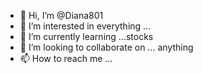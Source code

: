 - 👋 Hi, I’m @Diana801
- 👀 I’m interested in everything ...
- 🌱 I’m currently learning ...stocks
- 💞️ I’m looking to collaborate on ... anything
- 📫 How to reach me ...

<!---
Diana801/Diana801 is a ✨ special ✨ repository because its `README.md` (this file) appears on your GitHub profile.
You can click the Preview link to take a look at your changes.
--->
